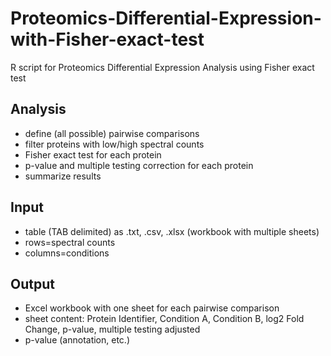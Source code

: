# Proteomics-Differential-Expression-with-Fisher-exact-test
R script for Proteomics Differential Expression Analysis using Fisher exact test

## Analysis
* define (all possible) pairwise comparisons                                        
* filter proteins with low/high spectral counts                                     
* Fisher exact test for each protein                                                                
* p-value and multiple testing correction for each protein
* summarize results


## Input
* table (TAB delimited) as .txt, .csv, .xlsx (workbook with multiple sheets) 
* rows=spectral counts                                                             
* columns=conditions
  
## Output
* Excel workbook with one sheet for each pairwise comparison                          
* sheet content: Protein Identifier, Condition A, Condition B, log2 Fold Change, p-value, multiple testing adjusted
* p-value (annotation, etc.)
